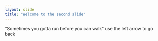 ```yaml
---
layout: slide
title: "Welcome to the second slide"
---
```

"Sometimes you gotta run before you can walk"
use the left arrow to go back
